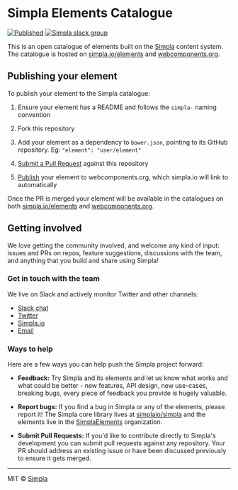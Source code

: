 # Simpla Elements Catalogue
[![Published][webcomponents-badge]][webcomponents-collection] [![Simpla slack group][slack-badge]][slack-url]

This is an open catalogue of elements built on the [Simpla](https://www.simpla.io) content system. The catalogue is hosted on [simpla.io/elements][elements-catalogue] and [webcomponents.org][webcomponents-collection].

## Publishing your element

To publish your element to the Simpla catalogue:

1. Ensure your element has a README and follows the `simpla-` naming convention

2. Fork this repository

2. Add your element as a dependency to `bower.json`, pointing to its GitHub repository. Eg: `"element": "user/element"`

3. [Submit a Pull Request](https://github.com/simplaio/simpla-elements/compare) against this repository

4. [Publish](https://www.webcomponents.org/publish) your element to webcomponents.org, which simpla.io will link to automatically

Once the PR is merged your element will be available in the catalogues on both [simpla.io/elements][elements-catalogue] and [webcomponents.org][webcomponents-collection].

## Getting involved

We love getting the community involved, and welcome any kind of input: issues and PRs on repos, feature suggestions, discussions with the team, and anything that you build and share using Simpla!

### Get in touch with the team

We live on Slack and actively monitor Twitter and other channels:

- [Slack chat](https://slack.simpla.io)
- [Twitter](https://twitter.com/simplaio)
- [Simpla.io](https://www.simpla.io)
- [Email](mailto:friends@simpla.io)

### Ways to help

Here are a few ways you can help push the Simpla project forward:

- **Feedback:** Try Simpla and its elements and let us know what works and what could be better - new features, API design, new use-cases, breaking bugs, every piece of feedback you provide is hugely valuable.

- **Report bugs:** If you find a bug in Simpla or any of the elements, please report it! The Simpla core library lives at [simplaio/simpla](https://github.com/simplaio/simpla) and the elements live in the [SimplaElements](https://github.com/SimplaElements) organization.

- **Submit Pull Requests:** If you'd like to contribute directly to Simpla's development you can submit pull requests against any repository. Your PR should address an existing issue or have been discussed previously to ensure it gets merged.

***

MIT © [Simpla](https://www.simpla.io)

[elements-catalogue]: https://www.simpla.io/elements
[webcomponents-collection]: https://www.webcomponents.org/collection/simplaio/simpla-elements
[webcomponents-badge]: https://img.shields.io/badge/webcomponents.org-published-blue.svg
[slack-badge]: https://slack.simpla.io/badge.svg
[slack-url]: https://slack.simpla.io